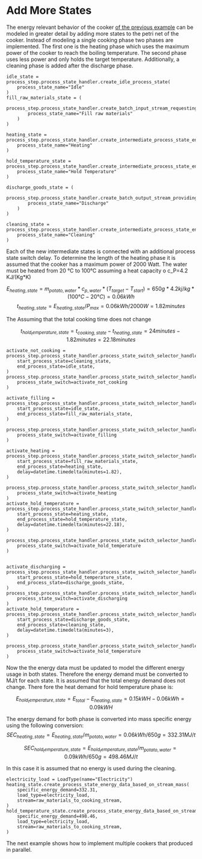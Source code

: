 # Add More States

The energy relevant behavior of the cooker [of the previous example](single_cooker_process_chain.md) can be modeled in greater detail by adding more states to the petri net of the cooker. Instead of modeling a single cooking phase two phases are implemented. The first one is the heating phase which uses the maximum power of the cooker to reach the boiling temperature. The second phase uses less power and only holds the target temperature. Additionally, a cleaning phase is added after the discharge phase. 

```
idle_state = process_step.process_state_handler.create_idle_process_state(
    process_state_name="Idle"
)
fill_raw_materials_state = (
    process_step.process_state_handler.create_batch_input_stream_requesting_state(
        process_state_name="Fill raw materials"
    )
)

heating_state = process_step.process_state_handler.create_intermediate_process_state_energy_based_on_stream_mass(
    process_state_name="Heating"
)

hold_temperature_state = process_step.process_state_handler.create_intermediate_process_state_energy_based_on_stream_mass(
    process_state_name="Hold Temperature"
)

discharge_goods_state = (
    process_step.process_state_handler.create_batch_output_stream_providing_state(
        process_state_name="Discharge"
    )
)

cleaning_state = process_step.process_state_handler.create_intermediate_process_state_energy_based_on_stream_mass(
    process_state_name="Cleaning"
)
```
Each of the new intermediate states is connected with an additional process state switch delay. To determine the length of the heating phase it is assumed that the cooker has a maximum power of 2000 Watt. The water must be heated from 20 °C to 100°C assuming a heat capacity o c_P=4.2 KJ/(Kg*K) 

$$
E_{heating, state} = m_{potato,water}*c_{p,water}*(T_{target}-T_{start})
=650 g *4.2kj/kg *(100°C-20°C)=0.06kWh
$$
$$
t_{heating,state}=E_{heating, state}/P_{max}=0.06kWh/2000W=1.82 minutes
$$

The Assuming that the total cooking time does not change

$$
t_{hold_temperature,state}=t_{cooking, state}-t_{heating, state}=24 minutes -1.82 minutes= 22.18 minutes
$$

```
activate_not_cooking = process_step.process_state_handler.process_state_switch_selector_handler.process_state_switch_handler.create_process_state_switch_at_next_discrete_event(
    start_process_state=cleaning_state,
    end_process_state=idle_state,
)
process_step.process_state_handler.process_state_switch_selector_handler.create_single_choice_selector(
    process_state_switch=activate_not_cooking
)

activate_filling = process_step.process_state_handler.process_state_switch_selector_handler.process_state_switch_handler.create_process_state_switch_at_input_stream(
    start_process_state=idle_state,
    end_process_state=fill_raw_materials_state,
)

process_step.process_state_handler.process_state_switch_selector_handler.create_single_choice_selector(
    process_state_switch=activate_filling
)

activate_heating = process_step.process_state_handler.process_state_switch_selector_handler.process_state_switch_handler.create_process_state_switch_delay(
    start_process_state=fill_raw_materials_state,
    end_process_state=heating_state,
    delay=datetime.timedelta(minutes=1.82),
)

process_step.process_state_handler.process_state_switch_selector_handler.create_single_choice_selector(
    process_state_switch=activate_heating
)
activate_hold_temperature = process_step.process_state_handler.process_state_switch_selector_handler.process_state_switch_handler.create_process_state_switch_delay(
    start_process_state=heating_state,
    end_process_state=hold_temperature_state,
    delay=datetime.timedelta(minutes=22.18),
)

process_step.process_state_handler.process_state_switch_selector_handler.create_single_choice_selector(
    process_state_switch=activate_hold_temperature
)


activate_discharging = process_step.process_state_handler.process_state_switch_selector_handler.process_state_switch_handler.create_process_state_switch_at_output_stream(
    start_process_state=hold_temperature_state,
    end_process_state=discharge_goods_state,
)
process_step.process_state_handler.process_state_switch_selector_handler.create_single_choice_selector(
    process_state_switch=activate_discharging
)
activate_hold_temperature = process_step.process_state_handler.process_state_switch_selector_handler.process_state_switch_handler.create_process_state_switch_delay(
    start_process_state=discharge_goods_state,
    end_process_state=cleaning_state,
    delay=datetime.timedelta(minutes=3),
)

process_step.process_state_handler.process_state_switch_selector_handler.create_single_choice_selector(
    process_state_switch=activate_hold_temperature
)
```

Now the the energy data must be updated to model the different energy usage in both states. Therefore the energy demand must be converted to MJ/t for each state. It is assumed that the total energy demand does not change. There fore the heat demand for hold temperature phase is:

$$
E_{hold_temperature, state} = E_{total}-E_{heating, state}= 0.15 kWH -0.06kWh= 0.09kWH
$$

The energy demand for both phase is converted into mass specific energy using the following conversion:
$$
SEC_{heating, state}=E_{heating, state}/m_{potato,water}=0.06kWh/650 g=332.31 MJ/t
$$

$$
SEC_{hold_temperature, state}=E_{hold_temperature, state}/m_{potato,water}=0.09kWh/650 g=498.46 MJ/t
$$

In this case it is assumed that no energy is used during the cleaning.

```
electricity_load = LoadType(name="Electricity")
heating_state.create_process_state_energy_data_based_on_stream_mass(
    specific_energy_demand=332.31,
    load_type=electricity_load,
    stream=raw_materials_to_cooking_stream,
)
hold_temperature_state.create_process_state_energy_data_based_on_stream_mass(
    specific_energy_demand=498.46,
    load_type=electricity_load,
    stream=raw_materials_to_cooking_stream,
)
```

The next example shows how to implement multiple cookers that produced in parallel.
